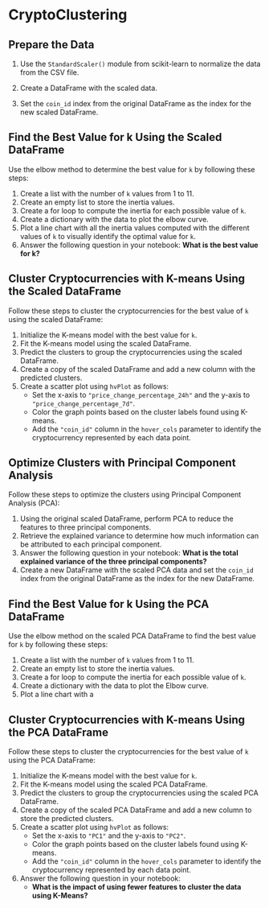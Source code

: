 # CryptoClustering

## Prepare the Data

1. Use the `StandardScaler()` module from scikit-learn to normalize the data from the CSV file.

2. Create a DataFrame with the scaled data.

3. Set the `coin_id` index from the original DataFrame as the index for the new scaled DataFrame.

## Find the Best Value for k Using the Scaled DataFrame

Use the elbow method to determine the best value for `k` by following these steps:

1. Create a list with the number of `k` values from 1 to 11.
2. Create an empty list to store the inertia values.
3. Create a for loop to compute the inertia for each possible value of `k`.
4. Create a dictionary with the data to plot the elbow curve.
5. Plot a line chart with all the inertia values computed with the different values of `k` to visually identify the optimal value for `k`.
6. Answer the following question in your notebook: **What is the best value for k?**

## Cluster Cryptocurrencies with K-means Using the Scaled DataFrame

Follow these steps to cluster the cryptocurrencies for the best value of `k` using the scaled DataFrame:

1. Initialize the K-means model with the best value for `k`.
2. Fit the K-means model using the scaled DataFrame.
3. Predict the clusters to group the cryptocurrencies using the scaled DataFrame.
4. Create a copy of the scaled DataFrame and add a new column with the predicted clusters.
5. Create a scatter plot using `hvPlot` as follows:
   - Set the x-axis to `"price_change_percentage_24h"` and the y-axis to `"price_change_percentage_7d"`.
   - Color the graph points based on the cluster labels found using K-means.
   - Add the `"coin_id"` column in the `hover_cols` parameter to identify the cryptocurrency represented by each data point.
  
## Optimize Clusters with Principal Component Analysis

Follow these steps to optimize the clusters using Principal Component Analysis (PCA):

1. Using the original scaled DataFrame, perform PCA to reduce the features to three principal components.
2. Retrieve the explained variance to determine how much information can be attributed to each principal component.
3. Answer the following question in your notebook: **What is the total explained variance of the three principal components?**
4. Create a new DataFrame with the scaled PCA data and set the `coin_id` index from the original DataFrame as the index for the new DataFrame.

## Find the Best Value for k Using the PCA DataFrame

Use the elbow method on the scaled PCA DataFrame to find the best value for `k` by following these steps:

1. Create a list with the number of `k` values from 1 to 11.
2. Create an empty list to store the inertia values.
3. Create a for loop to compute the inertia for each possible value of `k`.
4. Create a dictionary with the data to plot the Elbow curve.
5. Plot a line chart with a

## Cluster Cryptocurrencies with K-means Using the PCA DataFrame

Follow these steps to cluster the cryptocurrencies for the best value of `k` using the PCA DataFrame:

1. Initialize the K-means model with the best value for `k`.
2. Fit the K-means model using the scaled PCA DataFrame.
3. Predict the clusters to group the cryptocurrencies using the scaled PCA DataFrame.
4. Create a copy of the scaled PCA DataFrame and add a new column to store the predicted clusters.
5. Create a scatter plot using `hvPlot` as follows:
   - Set the x-axis to `"PC1"` and the y-axis to `"PC2"`.
   - Color the graph points based on the cluster labels found using K-means.
   - Add the `"coin_id"` column in the `hover_cols` parameter to identify the cryptocurrency represented by each data point.
6. Answer the following question in your notebook:
   - **What is the impact of using fewer features to cluster the data using K-Means?**
